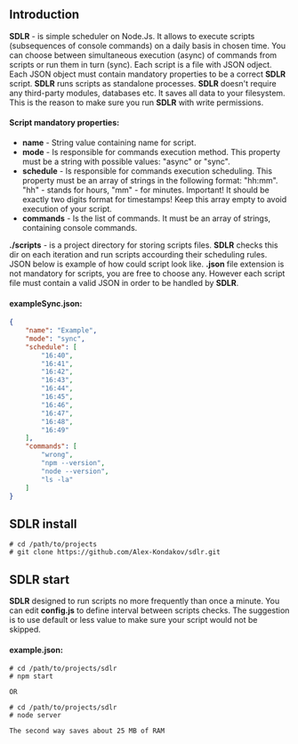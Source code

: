 ## Introduction

**SDLR** - is simple scheduler on Node.Js. It allows to execute scripts (subsequences of console commands) on a daily basis in chosen time. You can choose between simultaneous execution (async) of commands from scripts or run them in turn (sync). Each script is a file with JSON odject. Each JSON object must contain mandatory properties to be a correct **SDLR** script. **SDLR** runs scripts as standalone processes. **SDLR** doesn't require any third-party modules, databases etc. It saves all data to your filesystem. This is the reason to make sure you run **SDLR** with write permissions.

#### Script mandatory properties:

* **name** - String value containing name for script.
* **mode** - Is responsible for commands execution method. This property must be a string with possible values: "async" or "sync".
* **schedule** - Is responsible for commands execution scheduling. This property must be an array of strings in the following format: "hh:mm". "hh" - stands for hours, "mm" - for minutes. Important! It should be exactly two digits format for timestamps! Keep this array empty to avoid execution of your script.
* **commands** - Is the list of commands. It must be an array of strings, containing console commands.

**./scripts** - is a project directory for storing scripts files. **SDLR** checks this dir on each iteration and run scripts accourding their scheduling rules. JSON below is example of how could script look like. **.json** file extension is not mandatory for scripts, you are free to choose any. However each script file must contain a valid JSON in order to be handled by **SDLR**.

#### exampleSync.json:
```json
{
    "name": "Example",
    "mode": "sync",
    "schedule": [
        "16:40",
        "16:41",
        "16:42",
        "16:43",
        "16:44",
        "16:45",
        "16:46",
        "16:47",
        "16:48",
        "16:49"
    ],
    "commands": [
        "wrong",
        "npm --version",
        "node --version",
        "ls -la"
    ]
}
```

## **SDLR** install

```shell
# cd /path/to/projects
# git clone https://github.com/Alex-Kondakov/sdlr.git
```

## **SDLR** start

**SDLR** designed to run scripts no more frequently than once a minute. You can edit **config.js** to define interval between scripts checks. The suggestion is to use default or less value to make sure your script would not be skipped.

#### example.json:
```shell
# cd /path/to/projects/sdlr
# npm start

OR

# cd /path/to/projects/sdlr
# node server

The second way saves about 25 MB of RAM
```